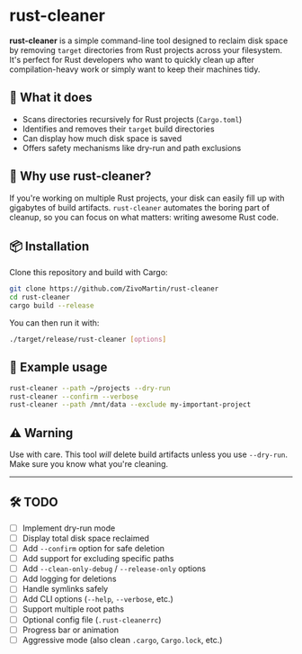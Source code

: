 # rust-cleaner

**rust-cleaner** is a simple command-line tool designed to reclaim disk space by removing `target` directories from Rust projects across your filesystem. It's perfect for Rust developers who want to quickly clean up after compilation-heavy work or simply want to keep their machines tidy.

## 🧹 What it does

- Scans directories recursively for Rust projects (`Cargo.toml`)
- Identifies and removes their `target` build directories
- Can display how much disk space is saved
- Offers safety mechanisms like dry-run and path exclusions

## 🚀 Why use rust-cleaner?

If you're working on multiple Rust projects, your disk can easily fill up with gigabytes of build artifacts. `rust-cleaner` automates the boring part of cleanup, so you can focus on what matters: writing awesome Rust code.

## 📦 Installation

Clone this repository and build with Cargo:

```bash
git clone https://github.com/ZivoMartin/rust-cleaner
cd rust-cleaner
cargo build --release
```

You can then run it with:

```bash
./target/release/rust-cleaner [options]
```

## 📄 Example usage

```bash
rust-cleaner --path ~/projects --dry-run
rust-cleaner --confirm --verbose
rust-cleaner --path /mnt/data --exclude my-important-project
```

## ⚠️ Warning

Use with care. This tool *will* delete build artifacts unless you use `--dry-run`. Make sure you know what you're cleaning.

---

## 🛠️ TODO
- [ ] Implement dry-run mode
- [ ] Display total disk space reclaimed
- [ ] Add `--confirm` option for safe deletion
- [ ] Add support for excluding specific paths
- [ ] Add `--clean-only-debug` / `--release-only` options
- [ ] Add logging for deletions
- [ ] Handle symlinks safely
- [ ] Add CLI options (`--help`, `--verbose`, etc.)
- [ ] Support multiple root paths
- [ ] Optional config file (`.rust-cleanerrc`)
- [ ] Progress bar or animation
- [ ] Aggressive mode (also clean `.cargo`, `Cargo.lock`, etc.)
